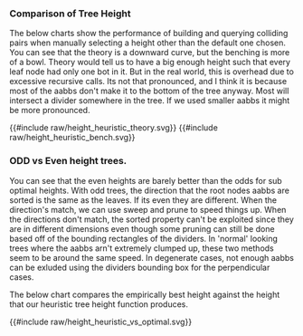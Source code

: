 

### Comparison of Tree Height

The below charts show the performance of building and querying colliding pairs when manually selecting a height other than the default one chosen.
You can see that the theory is a downward curve, but the benching is more of a bowl. Theory would tell us to have a big enough height such that every leaf node had only one bot in it. But in the real world, this is overhead due to excessive recursive calls. Its not that pronounced, and I think it is because most of the aabbs don't make it to the bottom of the tree anyway. Most will intersect a divider somewhere in the tree. If we used smaller aabbs it might be more pronounced.

<link rel="stylesheet" href="css/plotato.css">

{{#include raw/height_heuristic_theory.svg}}
{{#include raw/height_heuristic_bench.svg}}



### ODD vs Even height trees.

You can see that the even heights are barely better than the odds for sub optimal heights. With odd trees, the direction that the root nodes aabbs are sorted is the same as the leaves. If its even they are different. When the direction's match, we can use sweep and prune to speed things up. When the directions don't match, the sorted property can't be exploited since they are in different dimensions even though some pruning can still be done
based off of the bounding rectangles of the dividers. In 'normal' looking trees where the aabbs arn't extremely clumped up, these two methods seem to be around the same speed. In degenerate cases, not enough aabbs can be exluded using the dividers bounding box for the perpendicular cases. 

The below chart compares the empirically best height against the height that our heuristic tree height function produces. 

{{#include raw/height_heuristic_vs_optimal.svg}}


